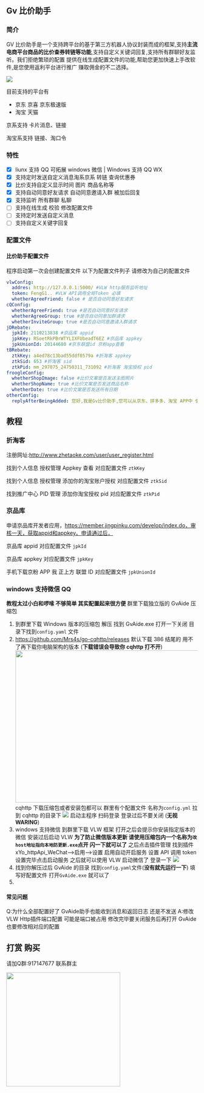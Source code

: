 ## Gv 比价助手

### 简介

GV 比价助手是一个支持跨平台的基于第三方机器人协议封装而成的框架,支持**主流电商平台商品的比价查券转链等功能**,支持自定义关键词回复,支持所有群聊好友监听。我们拒绝繁琐的配置 提供在线生成配置文件的功能,帮助您更加快速上手改软件,是您使用返利平台进行推广 赚取佣金的不二选择。

![](https://i.loli.net/2021/11/01/1Mntpv3rlGOZNKE.png)

目前支持的平台有

- 京东 京喜 京东极速版
- 淘宝 天猫

京系支持 卡片消息、链接

淘宝系支持 链接、淘口令

### 特性

- [x] liunx 支持 QQ 可拓展 windows 微信 | Windows 支持 QQ WX
- [x] 支持定时发送自定义消息淘系京系 转链 查询优惠券
- [x] 比价支持自定义显示时间 图片 商品名称等
- [x] 支持自动同意好友请求 自动同意邀请入群 被加后回复
- [x] 支持监听 所有群聊 私聊
- [ ] 支持在线生成 校验 修改配置文件
- [ ] 支持定时发送自定义消息
- [ ] 支持自定义关键字回复

### 配置文件

#### 比价助手配置文件

程序启动第一次会创建配置文件
以下为配置文件列子 请修改为自己的配置文件

```yaml
vlwConfig:
  addres: http://127.0.0.1:5000/ #VLW http服务监听地址
  token: FengG1.. #VLW API调用全局Token 必填
  whetherAgreeFriend: false # 是否自动同意好友请求
cQConfig:
  whetherAgreeFriend: true #是否自动同意好友请求
  whetherAgreeGroup: true #是否自动同意加群请求
  whetherInviteGroup: true #是否自动同意邀请入群请求
jDRebate:
  jpkId: 2110213838 #京品库 appid
  jpkKey: RSoetRkPBrWTYLIXFUbeadT6EZ #京品库 appkey
  jpkUnionId: 20144680 #京东联盟id 京粉app查看
tBRebate:
  ztkKey: a4ed78c13bad55ddf0579a #折淘客 appkey
  ztkSid: 653 #折淘客 sid
  ztkPid: mm_297075_24750311_731092 #折淘客 淘宝授权 pid
froogleConfig:
  whetherShopImage: false #比价文案是否发送主图照片
  whetherShopName: true #比价文案是否发送商品名称
  whetherDate: true #比价文案是否发送所有日期
otherConfig:
  replyAfterBeingAdded: 您好,我是Gv比价助手,您可以从京东、拼多多、淘宝 APP中 使用右上角的分享按钮分享给我,我会自动帮您查询历史价格以及是否有隐藏优惠,当您身边的朋友也想使用比价功能时,您可以把我拉进群聊,本助手不会收集使用者任何信息。 #添加好友后回复
```

## 教程

### 折淘客

注册网址:http://www.zhetaoke.com/user/user_register.html

找到个人信息 授权管理 Appkey 查看 对应配置文件 `ztkKey`

找到个人信息 授权管理 添加你的淘宝账户授权 对应配置文件 `ztkSid`

找到推广中心 PID 管理 添加你淘宝授权 pid 对应配置文件 `ztkPid`

### 京品库

申请京品库开发者应用，https://member.jingpinku.com/develop/index.do，审核一天，获取appid和appkey。申请通过后，

京品库 appid 对应配置文件 `jpkId`

京品库 appkey 对应配置文件 `jpkKey`

手机下载京粉 APP 我 正上方 联盟 ID 对应配置文件 `jpkUnionId`

### windows 支持微信 QQ

**教程太过小白和啰嗦 不够简单 其实配置起来很方便**
群里下载独立版的 GvAide 压缩包

1. 到群里下载 Windows 版本的压缩包 解压 找到 GvAide.exe 打开一下关闭 目录下找到`config.yaml` 文件
2. https://github.com/Mrs4s/go-cqhttp/releases 默认下载 386 结尾的 用不了再下载你电脑架构的版本 (**下载错误会导致你 cqhttp 打不开**)
   <img src="https://i.loli.net/2021/11/01/NxwobECI76fGtTO.png" width = "800" height = "400"  />
   cqhttp![]() 下载压缩包或者安装包都可以 群里有个配置文件 名称为`config.yml`
   拉到 cqhttp 的目录下 ![](https://i.loli.net/2021/11/01/mbn64rCdOKIfwzs.png)
   启动主程序 扫码登录 登录过后不要关闭 (**无视 WARING**)
3. windows 支持微信 到群里下载 VLW 框架 打开之后会提示你安装指定版本的微信 安装过后启动 VLW
   **为了防止微信版本更新 请使用压缩包内一个名称为`改host地址指向本地防更新.exe`点开 闪一下就可以了**
   之后点击插件管理 找到插件 xYo_httpApi_WeChat-->启用-->设置 启用自动开启服务 设置 API 调用 token 设置完毕点击启动服务 之后就可以使用 VLW 启动微信了 登录一下
   ![](https://i.loli.net/2021/11/01/8fSg6FMarVT4Xj5.png)
4. 找到你解压过后 GvAide 的目录 找到`config.yaml`文件(**没有就先运行一下**) 填写好配置文件 打开`GvAide.exe` 就可以了
5. 
#### 常见问题
Q:为什么全部配置好了 GvAide助手也能收到消息和返回日志 还是不发送
A:修改VLW Http插件端口配置 可能是端口被占用 修改完毕要关闭服务后再打开 GvAide也要修改相对应的配置

## 打赏 购买

请加Q群:917147677 联系群主

<img src="https://i.loli.net/2021/11/01/vCFNikThqdYlaKz.jpg" width = "300" height = "300"  />
